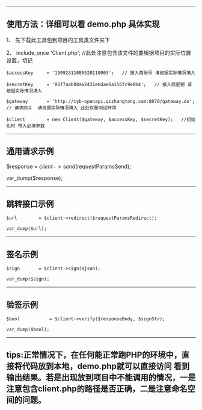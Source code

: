 ------
使用方法：详细可以看 demo.php 具体实现
------

1、 先下载此工具包到项目的工具类文件夹下

2、 include_once 'Client.php';  //此处注意包含该文件的要根据项目的实际位置设置，切记

 
    $accessKey     = '19092311080520110003';   // 接入商账号 请根据实际情况填入

    $secretKey     = '06f7aab08aa2431e6dae6a156fc9e0b4';   // 接入商密钥 请根据实际情况填入

    $gateway       = 'http://cyb-openapi.qizhangtong.com:8070/gateway.do';   // 请求网关  请根据实际情况填入 此处仅是测试环境

    $client        = new Client($gateway, $accessKey, $secretKey);   //初始化时 带入必填参数


---
通用请求示例
---
$response   = $client->send($requestParamsSend);

var_dump($response);


---
跳转接口示例
---
    $url        = $client->redirect($requestParamsRedirect);

    var_dump($url);

---
签名示例
---
    $sign       = $client->sign($json);

    var_dump($sign);

---
验签示例
---
    $bool           = $client->verify($responseBody, $signStr);
    
    var_dump($bool);

---
tips:正常情况下，在任何能正常跑PHP的环境中，直接将代码放到本地，demo.php就可以直接访问 看到输出结果。若是出现放到项目中不能调用的情况，一是注意包含client.php的路径是否正确，二是注意命名空间的问题。
---


